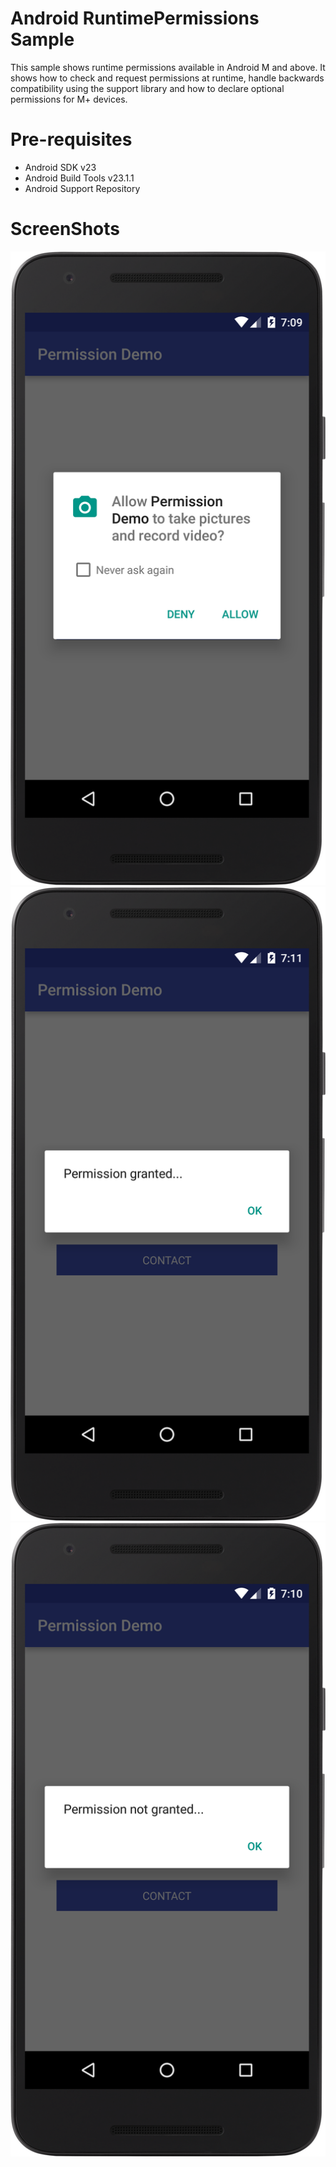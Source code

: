 # Android RuntimePermissions Sample
This sample shows runtime permissions available in Android M and above. It shows how to check and request permissions at runtime, handle backwards compatibility using the support library and how to declare optional permissions for M+ devices.

# Pre-requisites
- Android SDK v23
- Android Build Tools v23.1.1
- Android Support Repository

# ScreenShots
![Alt text](/screenshots/alert_permission.png?raw=true "Optional Title")
![Alt text](/screenshots/alert_permission_granted.png?raw=true "Optional Title")
![Alt text](/screenshots/alert_permission_not_granted.png?raw=true "Optional Title")

